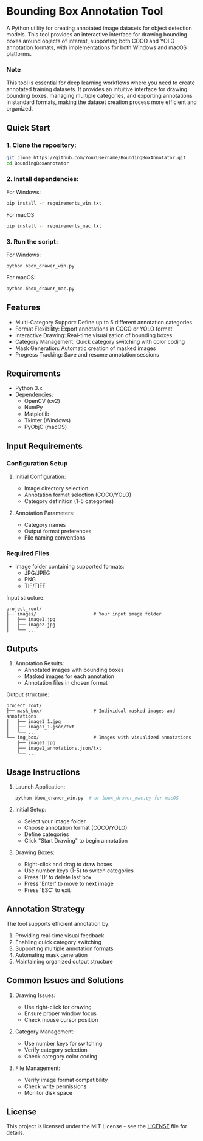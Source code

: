 # **Bounding Box Annotation Tool**

A Python utility for creating annotated image datasets for object detection models. This tool provides an interactive interface for drawing bounding boxes around objects of interest, supporting both COCO and YOLO annotation formats, with implementations for both Windows and macOS platforms.

### **Note**
This tool is essential for deep learning workflows where you need to create annotated training datasets. It provides an intuitive interface for drawing bounding boxes, managing multiple categories, and exporting annotations in standard formats, making the dataset creation process more efficient and organized.

## Quick Start

### 1. Clone the repository:
```bash
git clone https://github.com/YourUsername/BoundingBoxAnnotator.git
cd BoundingBoxAnnotator
```

### 2. Install dependencies:

For Windows:
```bash
pip install -r requirements_win.txt
```

For macOS:
```bash
pip install -r requirements_mac.txt
```

### 3. Run the script:

For Windows:
```bash
python bbox_drawer_win.py
```

For macOS:
```bash
python bbox_drawer_mac.py
```

## **Features**

- Multi-Category Support: Define up to 5 different annotation categories
- Format Flexibility: Export annotations in COCO or YOLO format
- Interactive Drawing: Real-time visualization of bounding boxes
- Category Management: Quick category switching with color coding
- Mask Generation: Automatic creation of masked images
- Progress Tracking: Save and resume annotation sessions

## **Requirements**

- Python 3.x
- Dependencies:
  - OpenCV (cv2)
  - NumPy
  - Matplotlib
  - Tkinter (Windows)
  - PyObjC (macOS)

## **Input Requirements**

### Configuration Setup
1. Initial Configuration:
   - Image directory selection
   - Annotation format selection (COCO/YOLO)
   - Category definition (1-5 categories)
   
2. Annotation Parameters:
   - Category names
   - Output format preferences
   - File naming conventions

### **Required Files**
- Image folder containing supported formats:
  - JPG/JPEG
  - PNG
  - TIF/TIFF

Input structure:
```
project_root/
├── images/                     # Your input image folder
│   ├── image1.jpg
│   ├── image2.jpg
│   └── ...
```

## **Outputs**

1. Annotation Results:
   - Annotated images with bounding boxes
   - Masked images for each annotation
   - Annotation files in chosen format

Output structure:
```
project_root/
├── mask_box/                   # Individual masked images and annotations
│   ├── image1_1.jpg
│   ├── image1_1.json/txt
│   └── ...
└── img_box/                    # Images with visualized annotations
    ├── image1.jpg
    ├── image1_annotations.json/txt
    └── ...
```

## **Usage Instructions**

1. Launch Application:
   ```python
   python bbox_drawer_win.py  # or bbox_drawer_mac.py for macOS
   ```

2. Initial Setup:
   - Select your image folder
   - Choose annotation format (COCO/YOLO)
   - Define categories
   - Click "Start Drawing" to begin annotation

3. Drawing Boxes:
   - Right-click and drag to draw boxes
   - Use number keys (1-5) to switch categories
   - Press 'D' to delete last box
   - Press 'Enter' to move to next image
   - Press 'ESC' to exit

## **Annotation Strategy**

The tool supports efficient annotation by:
1. Providing real-time visual feedback
2. Enabling quick category switching
3. Supporting multiple annotation formats
4. Automating mask generation
5. Maintaining organized output structure

## **Common Issues and Solutions**

1. Drawing Issues:
   - Use right-click for drawing
   - Ensure proper window focus
   - Check mouse cursor position

2. Category Management:
   - Use number keys for switching
   - Verify category selection
   - Check category color coding

3. File Management:
   - Verify image format compatibility
   - Check write permissions
   - Monitor disk space

## **License**

This project is licensed under the MIT License - see the [LICENSE](LICENSE) file for details.